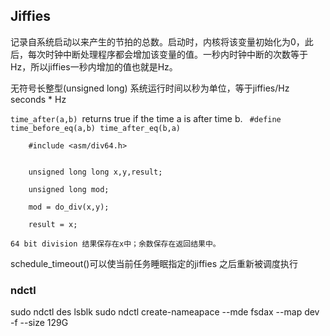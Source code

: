 ## Jiffies

  记录自系统启动以来产生的节拍的总数。启动时，内核将该变量初始化为0，此后，每次时钟中断处理程序都会增加该变量的值。一秒内时钟中断的次数等于Hz，所以jiffies一秒内增加的值也就是Hz。
  
  无符号长整型(unsigned long)
  系统运行时间以秒为单位，等于jiffies/Hz   seconds * Hz


  `time_after(a,b) `returns true if the time a is after time b.
 ` #define time_before_eq(a,b) time_after_eq(b,a)`
                
                

        #include <asm/div64.h>


        unsigned long long x,y,result;

        unsigned long mod;

        mod = do_div(x,y);

        result = x; 

    64 bit division 结果保存在x中；余数保存在返回结果中。
    
 schedule_timeout()可以使当前任务睡眠指定的jiffies 之后重新被调度执行


### ndctl

sudo ndctl des 
lsblk
sudo ndctl create-nameapace --mde fsdax --map dev -f --size 129G
